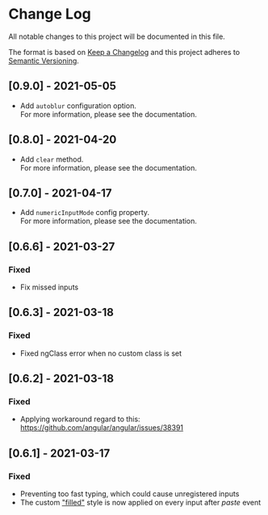# Change Log

All notable changes to this project will be documented in this file.

The format is based on [Keep a Changelog](http://keepachangelog.com/)
and this project adheres to [Semantic Versioning](http://semver.org/).

## [0.9.0] - 2021-05-05

- Add `autoblur` configuration option.  
  For more information, please see the documentation.

## [0.8.0] - 2021-04-20

- Add `clear` method.  
  For more information, please see the documentation.

## [0.7.0] - 2021-04-17

- Add `numericInputMode` config property.  
  For more information, please see the documentation.

## [0.6.6] - 2021-03-27

### Fixed

- Fix missed inputs

## [0.6.3] - 2021-03-18

### Fixed

- Fixed ngClass error when no custom class is set

## [0.6.2] - 2021-03-18

### Fixed

- Applying workaround regard to this: https://github.com/angular/angular/issues/38391

## [0.6.1] - 2021-03-17

### Fixed

- Preventing too fast typing, which could cause unregistered inputs
- The custom ["filled"](https://github.com/pkovzz/ngx-otp-input#inputfilled)
  style is now applied on every input after _paste_ event
